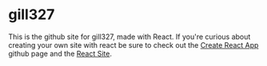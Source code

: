 # gill327
This is the github site for gill327, made with React.  If you're curious about creating your own site with react be sure to check out the [Create React App](https://github.com/facebook/create-react-app) github page and the [React Site](https://reactjs.org/).
